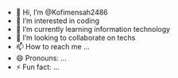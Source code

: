 - 👋 Hi, I’m @Kofimensah2486
- 👀 I’m interested in coding 
- 🌱 I’m currently learning information technology 
- 💞️ I’m looking to collaborate on techs 
- 📫 How to reach me ...
- 😄 Pronouns: ...
- ⚡ Fun fact: ...

<!---
Kofimensah2486/Kofimensah2486 is a ✨ special ✨ repository because its `README.md` (this file) appears on your GitHub profile.
You can click the Preview link to take a look at your changes.
--->
